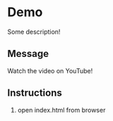 # Demo

Some description!

## Message

Watch the video on YouTube!

## Instructions

1. open index.html from browser

